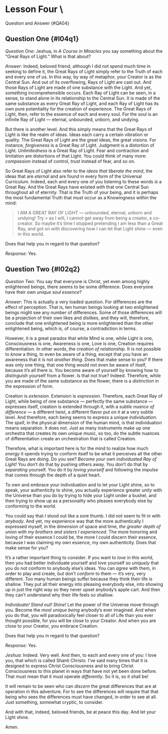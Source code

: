 # Lesson Four \
Question and Answer {#QA04}

## <span class="tr_hide">Question One</span> {#l04q1}

<!-- Track q1 -->

*Question One*: Jeshua, in *A Course in Miracles* you say something about the
“Great Rays of Light.” What is that about?

*Answer*: Indeed, beloved friend, although I did not spend much time in
seeking to define it, the Great Rays of Light simply refer to the Truth
of each and every one of us. In this way, by way of metaphor, your
Creator is as the Central Sun. And out of its overflowing, Rays of Light
are cast out. And those Rays of Light are made of one substance with the
Light. And yet, something incomprehensible occurs. Each Ray of Light can
be seen, in a sense, to stand alone in its relationship to the Central
Sun. It is made of the same substance as every Great Ray of Light, and
each Ray of Light has its own pure potentiality for the creation of
experience. The Great Rays of Light, then, refer to the essence of each
and every soul. For the soul is an infinite Ray of Light — eternal,
unbounded, unborn, and undying.

But there is another level. And this simply means that the Great Rays of
Light is like the realm of ideas. Ideas each carry a certain vibration
or quality. The Great Rays of Light are the great ideas, the great
visions. For instance, *forgiveness* is a Great Ray of Light. Judgment is
a distortion of Light. *Unlimitedness* is a Great Ray of Light. Fear and
contraction and limitation are distortions of that Light. You could
think of many more: *compassion* instead of control, *trust* instead of
fear, and so on.

So Great Rays of Light also refer to the *ideas that liberate the mind*,
the ideas that are *eternal* and are found in every form of the Universal
Curriculum. Indeed, each and every one of you listening to these words
*is* a Great Ray. And the Great Rays have existed *with* that one Central
Sun throughout all of eternity. That is the Truth of your being, and it
is perhaps the most fundamental Truth that must occur as a Knowingness
within the mind:

> I AM A GREAT RAY OF LIGHT — unbounded, eternal, unborn and undying! Try > as
> I will, I cannot get away from being a creator, a co-creator. So maybe it’s
> time I stopped pretending I am less than a Great Ray, and got on with
> discovering how I can let that Light shine — even in this world.

Does that help you in regard to that question?

*Response*: Yes.

<!-- +filter -->

## <span class="tr_hide">Question Two</span> {#l02q2}

<!-- -filter -->

<!-- Track q2 -->

*Question Two*: You say that everyone is Christ, yet even among highly
enlightened beings, there seems to be some difference. Does everyone
have their own *unique soul essence*?

*Answer*: This is actually a very loaded question. For differences are the
effect of perception. That is, ten human beings looking at two
enlightened beings might see any number of differences. Some of those
differences will be a projection of their own likes and dislikes, and
they will, therefore, conclude that one enlightened being is more
enlightened than the other enlightened being, which is, of course, a
contradiction in terms.

However, it is a great paradox that while Mind is one, while Light is
one, Consciousness is one, Awareness is one, Love is one, Creation
requires differentiation. In other words, the *creation of relationship*.
It is not possible to *know* a thing, to even be aware of a thing, except
that you have an awareness that it is not *another thing*. Does that make
sense to you? If there was only one thing, that one thing would not even
be aware of itself, because it’s all there is. You become aware of
yourself by knowing how to *distinguish* yourself from a flower. Is that
not true? Indeed. Therefore, while you are made of the same substance as
the flower, there is a *distinction* in the expression of form.

Creation is *extension*. Extension is *expression*. Therefore, each Great
Ray of Light, while being of one substance — perfectly the same
substance — expresses itself, creation is extended through it, with a
*subtle nuance of difference* — a different twist, a different flavor put
on it at a very subtle level. And therefore, each being seems to express
a unique *individuation*. The *spell*, in the physical dimension of the
human mind, is that individuation means separation. It does not. Just as
many instruments make up one orchestra that creates its own unique
music, so too, do the subtle nuances of differentiation create an
orchestration that is called Creation.

Therefore, what is important here is for the mind to realize how much
*energy* it spends trying to conform itself to be what it perceives all
the other Great Rays are doing. Do you see? *Become your own individuated
Ray of Light!* You don’t do that by pushing others away. You don’t do
that by *separating* yourself. You do it by *loving yourself* and following
the *impulse* that comes through the depth of a quiet heart.

To own and embrace your individuation and to let your Light shine, so to
speak, your authenticity to shine, you actually experience greater *unity*
with the Universe than you do by trying to hide your Light under a
bushel, and then trying to show up as a personality who pleases
everybody else by conforming to the world.

You could say that *I* stood out like a sore thumb. I did not seem to fit
in with *anybody*. And yet, my experience was that the more authentically
I expressed myself, in the dimension of space and time, *the greater
depth of union with my brothers and sisters I experienced*. The more
honoring and loving of their essence I could be, the more I could
discern their essence, because I was claiming my own essence, my own
authenticity. Does that make sense for you?

It’s a rather important thing to consider. If you want to *love* in this
world, then you had better individuate yourself and love yourself so
*uniquely* that you do not conform to anybody else’s ideas. You can *agree*
with them, in order to play and create, but don’t *conform* to them — it’s
very, very different. Too many human beings suffer because they think
their life is shallow. They put all their energy into pleasing everybody
else, into showing up in just the right way so they never upset
anybody’s apple cart. And then they can’t understand why their life
feels so shallow.

*Individuate! Stand out! Shine!* Let the power of the Universe move
through you. Become the *most unique being* anybody’s ever imagined. And
when you do that, you will paradoxically feel closer to all of Life than
you ever thought possible, for you will be close to your Creator. And
when you are close to your Creator, you embrace Creation.

Does that help you in regard to that question?

*Response*: Yes.

*Jeshua*: Indeed. Very well. And then, to each and every one of you: I
love you, that which is called Shanti Christo. I’ve said many times that
it is designed to express Christ Consciousness and to bring Christ
Consciousness to this planet in ways that have not yet been done before.
That must mean that it must operate *differently*. So it is, so it shall
be!

It will remain to be seen who can *discern* the great differences that are
at operation in this adventure. For to see the differences will require
that that being who sees the differences must have changed, in order to
see at all. Just something, somewhat cryptic, to consider.

And with that, indeed, beloved friends, be at peace this day. And let
your Light shine.

Amen.

